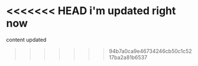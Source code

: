 <<<<<<< HEAD
i'm updated right now
=======
content updated
>>>>>>> 94b7a0ca9e46734246cb50c1c5217ba2a81b6537
